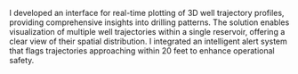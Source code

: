 I developed an interface for real-time plotting of 3D well trajectory profiles, providing comprehensive insights into drilling patterns.
The solution enables visualization of multiple well trajectories within a single reservoir, offering a clear view of their spatial distribution. 
I integrated an intelligent alert system that flags trajectories approaching within 20 feet to enhance operational safety.
